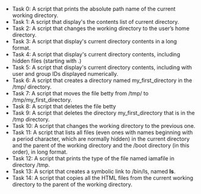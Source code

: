 * Task 0: A script that prints the absolute path name of the current working directory.
* Task 1: A script that display's the contents list of current directory.
* Task 2: A script that changes the working directory to the user’s home directory.
* Task 3: A script that display's current directory contents in a long format.
* Task 4: A script that display's current directory contents, including hidden files (starting with .)
* Task 5: A script that display's current directory contents, including with user and group IDs displayed numerically.
* Task 6: A script that creates a directory named my_first_directory in the /tmp/ directory.
* Task 7: A script that moves the file betty from /tmp/ to /tmp/my_first_directory.
* Task 8: A script that deletes the file betty
* Task 9: A script that deletes  the directory my_first_directory that is in the /tmp directory.
* Task 10: A script that changes the working directory to the previous one.
* Task 11: A script that lists all files (even ones with names beginning with a period character, which are normally hidden) in the current directory and the parent of the working directory and the /boot directory (in this order), in long format.
* Task 12: A script that prints the type of the file named iamafile in directory /tmp.
* Task 13: A script that creates a symbolic link to /bin/ls, named __ls__.
* Task 14: A script that copies all the HTML files from the current working directory to the parent of the working directory.
